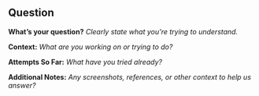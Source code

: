 ## Question

**What’s your question?**
_Clearly state what you're trying to understand._

**Context:**
_What are you working on or trying to do?_

**Attempts So Far:**
_What have you tried already?_

**Additional Notes:**
_Any screenshots, references, or other context to help us answer?_